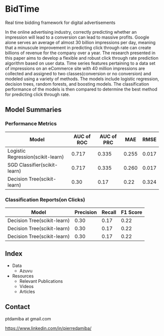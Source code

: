 # BidTime
Real time bidding framework for digital advertisements

In the online advertising industry, correctly predicting whether an impression will lead to a conversion can lead to massive profits. Google alone serves an average of almost 30 billion impressions per day, meaning that a minuscule improvement in predicting click through rate can create billions of revenue for the company over a year. The research presented in this paper aims to develop a flexible and robust click through rate prediction algorithm based on user data. Time series features pertaining to a data set of impressions on an eCommerce site with 40 million impressions are collected and assigned to two classes(conversion or no conversion) and modeled using a variety of methods. The models include logistic regression, decision trees, random forests, and boosting models. The classification performance of the models is then compared to determine the best method for predicting click through rate.


## Model Summaries
### Performance Metrics
| Model | AUC of ROC | AUC of PRC | MAE | RMSE |
|---|---|---|---|---|
| Logistic Regression(scikit-learn) | 0.717 | 0.335 | 0.255 |0.017  |
| SGD Classifier(scikit-learn) | 0.717 | 0.335 | 0.260 |0.017|
|Decision Tree(scikit-learn)  |0.30 | 0.17 | 0.22 |0.324|

### Classification Reports(on Clicks)
| Model | Precision | Recall | F1 Score | 
|---|---|---|---|
|Decision Tree(scikit-learn)  |0.30 | 0.17 | 0.22 |
|Decision Tree(scikit-learn)  |0.30 | 0.17 | 0.22 |
|Decision Tree(scikit-learn)  |0.30 | 0.17 | 0.22 |

## Index
* Data
  * Azuvu
* Resources
  * Relevant Publications
  * Videos
  * Articles

## Contact
ptdamiba at gmail.com

https://www.linkedin.com/in/pierredamiba/
